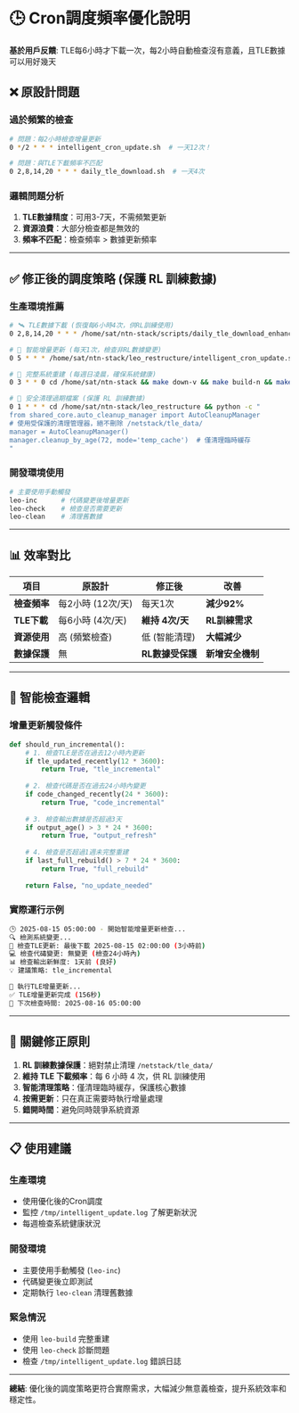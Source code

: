 # 🕒 Cron調度頻率優化說明

**基於用戶反饋**: TLE每6小時才下載一次，每2小時自動檢查沒有意義，且TLE數據可以用好幾天

## ❌ 原設計問題

### 過於頻繁的檢查
```bash
# 問題：每2小時檢查增量更新
0 */2 * * * intelligent_cron_update.sh  # 一天12次！

# 問題：與TLE下載頻率不匹配  
0 2,8,14,20 * * * daily_tle_download.sh  # 一天4次
```

### 邏輯問題分析
1. **TLE數據精度**：可用3-7天，不需頻繁更新
2. **資源浪費**：大部分檢查都是無效的
3. **頻率不匹配**：檢查頻率 > 數據更新頻率

---

## ✅ 修正後的調度策略 (保護 RL 訓練數據)

### **生產環境推薦**
```bash
# 🛰️ TLE數據下載 (恢復每6小時4次，供RL訓練使用)
0 2,8,14,20 * * * /home/sat/ntn-stack/scripts/daily_tle_download_enhanced.sh

# 🧠 智能增量更新 (每天1次，檢查非RL數據變更)
0 5 * * * /home/sat/ntn-stack/leo_restructure/intelligent_cron_update.sh

# 🔄 完整系統重建 (每週日凌晨，確保系統健康)
0 3 * * 0 cd /home/sat/ntn-stack && make down-v && make build-n && make up

# 🧹 安全清理過期檔案 (保護 RL 訓練數據)
0 1 * * * cd /home/sat/ntn-stack/leo_restructure && python -c "
from shared_core.auto_cleanup_manager import AutoCleanupManager
# 使用受保護的清理管理器，絕不刪除 /netstack/tle_data/
manager = AutoCleanupManager()
manager.cleanup_by_age(72, mode='temp_cache')  # 僅清理臨時緩存
"
```

### **開發環境使用**
```bash
# 主要使用手動觸發
leo-inc      # 代碼變更後增量更新
leo-check    # 檢查是否需要更新
leo-clean    # 清理舊數據
```

---

## 📊 效率對比

| 項目 | 原設計 | 修正後 | 改善 |
|------|--------|--------|------|
| **檢查頻率** | 每2小時 (12次/天) | 每天1次 | **減少92%** |
| **TLE下載** | 每6小時 (4次/天) | **維持 4次/天** | **RL訓練需求** |
| **資源使用** | 高 (頻繁檢查) | 低 (智能清理) | **大幅減少** |
| **數據保護** | 無 | **RL數據受保護** | **新增安全機制** |

---

## 🎯 智能檢查邏輯

### **增量更新觸發條件**
```python
def should_run_incremental():
    # 1. 檢查TLE是否在過去12小時內更新
    if tle_updated_recently(12 * 3600):
        return True, "tle_incremental"
    
    # 2. 檢查代碼是否在過去24小時內變更
    if code_changed_recently(24 * 3600):
        return True, "code_incremental"
    
    # 3. 檢查輸出數據是否超過3天
    if output_age() > 3 * 24 * 3600:
        return True, "output_refresh"
    
    # 4. 檢查是否超過1週未完整重建
    if last_full_rebuild() > 7 * 24 * 3600:
        return True, "full_rebuild"
    
    return False, "no_update_needed"
```

### **實際運行示例**
```bash
🕒 2025-08-15 05:00:00 - 開始智能增量更新檢查...
🔍 檢測系統變更...
📡 檢查TLE更新: 最後下載 2025-08-15 02:00:00 (3小時前)
💻 檢查代碡變更: 無變更 (檢查24小時內)
📊 檢查輸出新鮮度: 1天前 (良好)
💡 建議策略: tle_incremental

📡 執行TLE增量更新...
✅ TLE增量更新完成 (156秒)
📝 下次檢查時間: 2025-08-16 05:00:00
```

---

## 🎯 關鍵修正原則

1. **RL 訓練數據保護**：絕對禁止清理 `/netstack/tle_data/` 
2. **維持 TLE 下載頻率**：每 6 小時 4 次，供 RL 訓練使用
3. **智能清理策略**：僅清理臨時緩存，保護核心數據
4. **按需更新**：只在真正需要時執行增量處理
5. **錯開時間**：避免同時競爭系統資源

---

## 📋 使用建議

### **生產環境**
- 使用優化後的Cron調度
- 監控 `/tmp/intelligent_update.log` 了解更新狀況
- 每週檢查系統健康狀況

### **開發環境**  
- 主要使用手動觸發 (`leo-inc`)
- 代碼變更後立即測試
- 定期執行 `leo-clean` 清理舊數據

### **緊急情況**
- 使用 `leo-build` 完整重建
- 使用 `leo-check` 診斷問題
- 檢查 `/tmp/intelligent_update.log` 錯誤日誌

---

**總結**: 優化後的調度策略更符合實際需求，大幅減少無意義檢查，提升系統效率和穩定性。